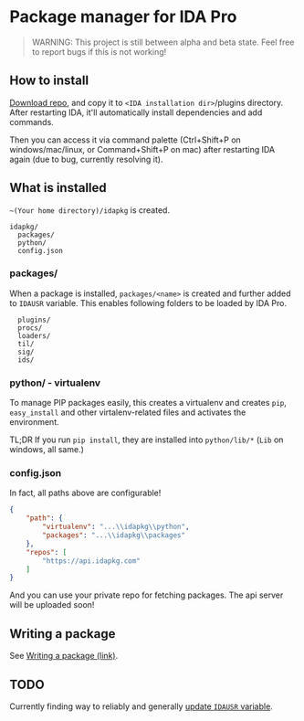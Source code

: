 # Package manager for IDA Pro

> WARNING: This project is still between alpha and beta state. Feel free to report bugs if this is not working!

## How to install

[Download repo](https://github.com/Jinmo/idapkg/archive/master.zip), and copy it to `<IDA installation dir>`/plugins directory. After restarting IDA, it'll automatically install dependencies and add commands.

Then you can access it via command palette (Ctrl+Shift+P on windows/mac/linux, or Command+Shift+P on mac) after restarting IDA again (due to bug, currently resolving it).

## What is installed

`~(Your home directory)/idapkg` is created.

```
idapkg/
  packages/
  python/
  config.json
```

### packages/

When a package is installed, `packages/<name>` is created and further added to `IDAUSR` variable. This enables following folders to be loaded by IDA Pro.

```
  plugins/
  procs/
  loaders/
  til/
  sig/
  ids/
```

### python/ - virtualenv

To manage PIP packages easily, this creates a virtualenv and creates `pip`, `easy_install` and other virtalenv-related files and activates the environment.

TL;DR If you run `pip install`, they are installed into `python/lib/*` (`Lib` on windows, all same.)

### config.json

In fact, all paths above are configurable!

```json
{
    "path": {
        "virtualenv": "...\\idapkg\\python", 
        "packages": "...\\idapkg\\packages"
    }, 
    "repos": [
        "https://api.idapkg.com"
    ]
}
```

And you can use your private repo for fetching packages. The api server will be uploaded soon!

## Writing a package

See [Writing a package (link)](https://idapkg.com/getting-started).

## TODO

Currently finding way to reliably and generally [update `IDAUSR` variable](https://github.com/Jinmo/idapkg/blob/76dfc3c8050406f220cbcc03ea270846b925098a/pkg/package/internal_api.py#L120).